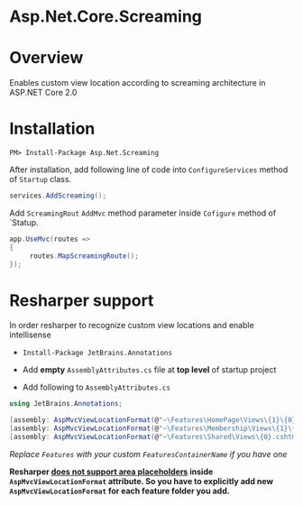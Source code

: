 # Asp.Net.Core.Screaming

# Overview

Enables custom view location according to screaming architecture in ASP.NET Core 2.0

# Installation

```
PM> Install-Package Asp.Net.Screaming
```

After installation, add following line of code into `ConfigureServices` method of `Startup` class.

```c#
services.AddScreaming();
```

Add `ScreamingRout` `AddMvc` method parameter inside `Cofigure` method of `Statup.

```c#
app.UseMvc(routes =>
{
     routes.MapScreamingRoute();
});
```

# Resharper support

In order resharper to recognize custom view locations and enable intellisense

* `Install-Package JetBrains.Annotations`

* Add **empty** `AssemblyAttributes.cs` file at **top level** of startup project

* Add following to `AssemblyAttributes.cs`

```c#
using JetBrains.Annotations;

[assembly: AspMvcViewLocationFormat(@"~\Features\HomePage\Views\{1}\{0}.cshtml")]
[assembly: AspMvcViewLocationFormat(@"~\Features\Membership\Views\{1}\{0}.cshtml")]
[assembly: AspMvcViewLocationFormat(@"~\Features\Shared\Views\{0}.cshtml")]
```
*Replace `Features` with your custom `FeaturesContainerName` if you have one*

**Resharper [does not support area placeholders](https://resharper-support.jetbrains.com/hc/en-us/community/posts/115000351724-Asp-net-Core-MVCAreas-not-showing-up-in-asp-area-tag-helper) inside `AspMvcViewLocationFormat` attribute. So you have to explicitly add new `AspMvcViewLocationFormat` for each feature folder you add.**

